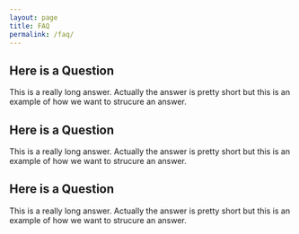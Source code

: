 ```yaml
---
layout: page
title: FAQ
permalink: /faq/
---
```


## Here is a Question
This is a really long answer. Actually the answer is pretty short but this is an example of how we want to strucure an answer.

## Here is a Question
This is a really long answer. Actually the answer is pretty short but this is an example of how we want to strucure an answer.

## Here is a Question
This is a really long answer. Actually the answer is pretty short but this is an example of how we want to strucure an answer.
